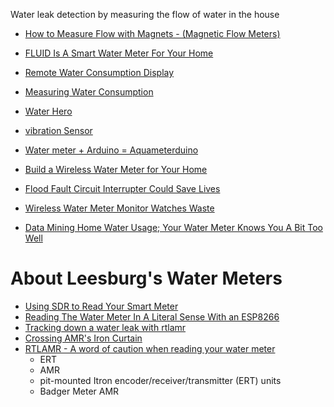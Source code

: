 
Water leak detection by measuring the flow of water in the house

* [How to Measure Flow with Magnets - (Magnetic Flow Meters)](https://www.youtube.com/watch?v=TR0baWuB6v4&feature=youtu.be)
* [FLUID Is A Smart Water Meter For Your Home][01]
* [Remote Water Consumption Display][02]
* [Measuring Water Consumption][03]
* [Water Hero][04]
* [vibration Sensor](http://www.phidgets.com/products.php?product_id=1104)
* [Water meter + Arduino = Aquameterduino](http://www.instructables.com/id/Water-meter-Arduino-Aquameterduino-/?ALLSTEPS)
* [Build a Wireless Water Meter for Your Home](http://spectrum.ieee.org/geek-life/hands-on/build-a-wireless-water-meter-for-your-home)
* [Flood Fault Circuit Interrupter Could Save Lives](https://hackaday.com/2018/05/16/flood-fault-circuit-interrupter-could-save-lives/)
* [Wireless Water Meter Monitor Watches Waste](https://hackaday.com/2015/12/06/wireless-water-meter-monitor-watches-waste/)

* [Data Mining Home Water Usage; Your Water Meter Knows You A Bit Too Well](https://hackaday.com/2019/08/14/data-mining-home-water-usage-your-water-meter-knows-you-a-bit-too-well/)

# About Leesburg's Water Meters
* [Using SDR to Read Your Smart Meter](https://hackaday.com/2014/02/25/using-sdr-to-read-your-smart-meter/)
* [Reading The Water Meter In A Literal Sense With an ESP8266](https://hackaday.com/2019/09/06/reading-the-water-meter-in-a-literal-sense-with-an-esp8266/)
* [Tracking down a water leak with rtlamr](https://irrational.net/2019/03/26/tracking-down-a-water-leak/)
* [Crossing AMR's Iron Curtain](https://www.wwdmag.com/meter-reading-services/crossing-amrs-iron-curtain)
* [RTLAMR - A word of caution when reading your water meter](https://www.reddit.com/r/RTLSDR/comments/3dh2ag/rtlamr_a_word_of_caution_when_reading_your_water/)
    - ERT
    - AMR
    - pit-mounted Itron encoder/receiver/transmitter (ERT) units
    - Badger Meter AMR



[01]:http://techcrunch.com/2015/09/15/fluid-is-a-smart-water-meter-for-your-home/?ncid=rss&utm_source=feedburner&utm_medium=feed&utm_campaign=Feed%3A+Techcrunch+%28TechCrunch%29&utm_content=FaceBook&sr_share=facebook#.yjgy2z:WRLX
[02]:https://hackaday.io/project/1460-remote-water-consumption-display
[03]:https://hackaday.io/project/4648-analogio-a-full-stack-iot-platform/log/23608-measuring-water-consumption
[04]:http://www.waterheroinc.com/
[05]:
[06]:
[07]:
[08]:
[09]:
[10]:
